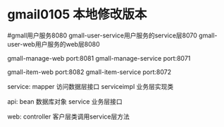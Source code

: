 # gmail0105 本地修改版本
#gmall用户服务8080
gmall-user-service用户服务的service层8070
gmall-user-web用户服务的web层8080

gmall-manage-web  port:8081
gmall-manage-service  port:8071

gmall-item-web  port:8082
gmall-item-service  port:8072



service:
mapper  访问数据层接口
serviceimpl  业务层实现类

api:
bean  数据库对象
service  业务层接口

web:
controller  客户层类调用service层方法


